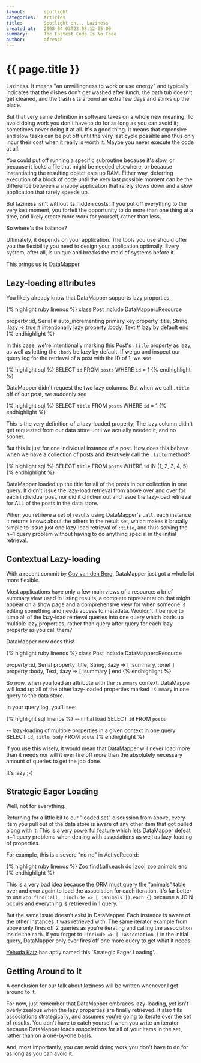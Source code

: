 ```yaml
---
layout:       spotlight
categories:   articles
title:        Spotlight on... Laziness
created_at:   2008-04-03T23:08:12-05:00
summary:      The Fastest Code Is No Code
author:       afrench
---
```


{{ page.title }}
================

Laziness. It means "an unwillingness to work or use energy" and typically
indicates that the dishes don't get washed after lunch, the bath tub doesn't get
cleaned, and the trash sits around an extra few days and stinks up the place.

But that very same definition in software takes on a whole new meaning: To avoid
doing work you don't have to do for as long as you can avoid it; sometimes never
doing it at all. It's a good thing. It means that expensive and slow tasks can
be put off until the very last cycle possible and thus only incur their cost
when it really is worth it. Maybe you never execute the code at all.

You could put off running a specific subroutine because it's slow, or because it
locks a file that might be needed elsewhere, or because instantiating the
resulting object eats up RAM. Either way, deferring execution of a block of code
until the very last possible moment can be the difference between a snappy
application that rarely slows down and a slow application that rarely speeds up.

But laziness isn't without its hidden costs. If you put off everything to the
very last moment, you forfeit the opportunity to do more than one thing at a
time, and likely create more work for yourself, rather than less.

So where's the balance?

Ultimately, it depends on your application. The tools you use should offer you
the flexibility you need to design your application optimally. Every system,
after all, is unique and breaks the mold of systems before it.

This brings us to DataMapper.

Lazy-loading attributes
-----------------------

You likely already know that DataMapper supports lazy properties.

{% highlight ruby linenos %}
class Post
  include DataMapper::Resource

  property :id,    Serial                  # auto_incrementing primary key
  property :title, String, :lazy => true   # intentionally lazy
  property :body,  Text                    # lazy by default
end
{% endhighlight %}

In this case, we're intentionally marking this Post's `:title` property as lazy,
as well as letting the `:body` be lazy by default. If we go and inspect our
query log for the retrieval of a post with the ID of 1, we see

{% highlight sql %}
SELECT `id` FROM `posts` WHERE `id` = 1
{% endhighlight %}

DataMapper didn't request the two lazy columns. But when we call `.title` off of
our post, we suddenly see

{% highlight sql %}
SELECT `title` FROM `posts` WHERE `id` = 1
{% endhighlight %}

This is the very definition of a lazy-loaded property; The lazy column didn't
get requested from our data store until we actually needed it, and no sooner.

But this is just for one individual instance of a post. How does this behave
when we have a collection of posts and iteratively call the `.title` method?

{% highlight sql %}
SELECT `title` FROM `posts` WHERE `id` IN (1, 2, 3, 4, 5)
{% endhighlight %}

DataMapper loaded up the title for all of the posts in our collection in one
query. It didn't issue the lazy-load retrieval from above over and over for each
individual post, nor did it chicken out and issue the lazy-load retrieval for
ALL of the posts in the data store.

When you retrieve a set of results using DataMapper's `.all`, each instance it
returns knows about the others in the result set, which makes it brutally simple
to issue just one lazy-load retrieval of `:title`, and thus solving the n+1
query problem without having to do anything special in the initial retrieval.

Contextual Lazy-loading
-----------------------

With a recent commit by [Guy van den Berg](http://www.guyvdb.info/ruby/lazy-loading-properties-in-datamapper/),
DataMapper just got a whole lot more flexible.

Most applications have only a few main views of a resource: a brief summary view
used in listing results, a complete representation that might appear on a show
page and a comprehensive view for when someone is editing something and needs
access to metadata. Wouldn't it be nice to lump all of the lazy-load retrieval
queries into one query which loads up multiple lazy properties, rather than
query after query for each lazy property as you call them?

DataMapper now does this!

{% highlight ruby linenos %}
class Post
  include DataMapper::Resource

  property :id,    Serial
  property :title, String, :lazy => [ :summary, :brief ]
  property :body,  Text,   :lazy => [ :summary ]
end
{% endhighlight %}

So now, when you load an attribute with the `:summary` context, DataMapper will
load up all of the other lazy-loaded properties marked `:summary` in one query
to the data store.

In your query log, you'll see:

{% highlight sql linenos %}
-- initial load
SELECT `id` FROM `posts`

-- lazy-loading of multiple properties in a given context in one query
SELECT `id`, `title`, `body` FROM `posts`
{% endhighlight %}

If you use this wisely, it would mean that DataMapper will never load more than
it needs nor will it ever fire off more than the absolutely necessary amount of
queries to get the job done.

It's lazy ;-)

Strategic Eager Loading
-----------------------

Well, not for everything.

Returning for a little bit to our "loaded set" discussion from above, every item
you pull out of the data store is aware of any other item that got pulled along
with it. This is a very powerful feature which lets DataMapper defeat n+1 query
problems when dealing with associations as well as lazy-loading of properties.

For example, this is a severe "no no" in ActiveRecord:

{% highlight ruby linenos %}
  Zoo.find(:all).each do |zoo|
    zoo.animals
  end
{% endhighlight %}

This is a very bad idea because the ORM must query the "animals" table over and
over again to load the association for each iteration. It's far better to use
`Zoo.find(:all, :include => [ :animals ]).each {}` because a JOIN occurs and
everything is retrieved in 1 query.

But the same issue doesn't exist in DataMapper. Each instance is aware of the
other instances it was retrieved with. The same iterator example from above only
fires off 2 queries as you're iterating and calling the association inside the
`each`. If you forget to `:include => [ :association ]` in the initial query,
DataMapper only ever fires off one more query to get what it needs.

[Yehuda Katz](http://www.yehudakatz.com/) has aptly named this 'Strategic Eager Loading'.

Getting Around to It
--------------------

A conclusion for our talk about laziness will be written whenever I get around
to it.

For now, just remember that DataMapper embraces lazy-loading, yet isn't overly
zealous when the lazy properties are finally retrieved. It also fills
associations strategically, and assumes you're going to iterate over the set of
results. You don't have to catch yourself when you write an iterator because
DataMapper loads associations for all of your items in the set, rather than on a
one-by-one basis.

And, most importantly, you can avoid doing work you don't have to do for as long
as you can avoid it.
